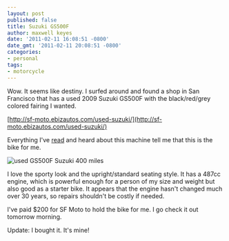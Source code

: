 ```yaml
---
layout: post
published: false
title: Suzuki GS500F
author: maxwell keyes
date: '2011-02-11 16:08:51 -0800'
date_gmt: '2011-02-11 20:08:51 -0800'
categories:
- personal
tags:
- motorcycle
---
```


Wow. It seems like destiny. I surfed around and found a shop in San Francisco
that has a used 2009 Suzuki GS500F with the black/red/grey colored fairing I
wanted.

[http://sf-moto.ebizautos.com/used-suzuki/](http://sf-moto.ebizautos.com/used-suzuki/)

Everything I've
[read](http://www.topspeed.com/motorcycles/motorcycle-reviews/suzuki/2010-suzuki-gs500f-ar45565.html)
and heard about this machine tell me that this is the bike for me.

![used GS500F Suzuki 400
miles]({{site.assets.url_prefix}}/images/posts/2009-suzuki-gs500f-only400totalmiles.jpg
"Used GS500F Suzuki only 400 miles")

I love the sporty look and the upright/standard seating style. It has a 487cc
engine, which is powerful enough for a person of my size and weight but also
good as a starter bike. It appears that the engine hasn't changed much over 30
years, so repairs shouldn't be costly if needed.

I've paid $200 for SF Moto to hold the bike for me. I go check it out tomorrow
morning.

Update: I bought it. It's mine!
